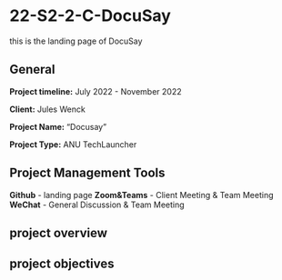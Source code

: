 # 22-S2-2-C-DocuSay
this is the landing page of DocuSay

## General
**Project timeline:** July 2022 - November 2022

**Client:**  Jules Wenck

**Project Name:** “Docusay”

**Project Type:**  ANU TechLauncher

## Project Management Tools
**Github** - landing page
**Zoom&Teams** - Client Meeting & Team Meeting
**WeChat** - General Discussion & Team Meeting


## project overview

## project objectives
